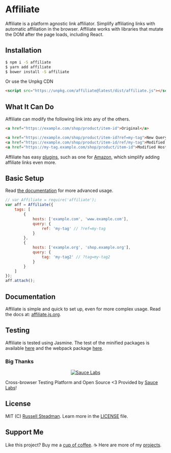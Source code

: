 # Affiliate
Affiliate is a platform agnostic link affiliator. Simplify affiliating links with automatic affiliation in the browser. Affiliate works with libraries that mutate the DOM after the page loads, including React.

## Installation

```bash
$ npm i -S affiliate
$ yarn add affiliate
$ bower install -S affiliate
```

Or use the Unpkg CDN
```html
<script src="https://unpkg.com/affiliate@latest/dist/affiliate.js"></script>
```

## What It Can Do

Affiliate can modify the following link into any of the others.
```html
<a href="https://example.com/shop/product/item-id">Original</a>
```

```html
<a href="https://example.com/shop/product/item-id?ref=my-tag">New Query Tags</a>
<a href="https://example.com/shop/product/item-id/ref/my-tag">Modified URL Path</a>
<a href="https://my-tag.example.com/shop/product/item-id">Modified Host Name</a>
```

Affiliate has easy [plugins](https://affiliate.js.org/plugins), such as one for [Amazon](https://affiliate.js.org/plugins/amazon), which simplify adding affiliate links even more.

## Basic Setup

Read [the documentation](https://affiliate.js.org/) for more advanced usage.

```js
// var Affiliate = require('affiliate');
var aff = Affiliate({
    tags: [
        {
            hosts: ['example.com', 'www.example.com'],
            query: {
                ref: 'my-tag' // ?ref=my-tag
            }
        },
        {
            hosts: ['example.org', 'shop.example.org'],
            query: {
                tag: 'my-tag2' // ?tag=my-tag2
            }
        }
    ]
});
aff.attach();
```

## Documentation

Affiliate is simple and quick to set up, even for more complex usage. Read the docs at: [affiliate.js.org](https://affiliate.js.org/).

## Testing

Affiliate is tested using Jasmine. The test of the minified packages is available [here](/test/index.html) and the webpack package [here](/test/webpack.html).

### Big Thanks

<div style="text-align:center; width: 100%;">
    <a href="https://saucelabs.com/">
        <img src="https://affiliate.js.org/test/sauce/saucelabs.png" alt="Sauce Labs"/>
    </a>
</div>

Cross-browser Testing Platform and Open Source <3 Provided by [Sauce Labs](https://saucelabs.com/)!

## License

MIT (C) [Russell Steadman](https://teamtofu.github.io/contact). Learn more in the [LICENSE](https://github.com/teamtofu/affiliate/blob/master/LICENSE) file.

## Support Me

Like this project? Buy me a [cup of coffee](https://www.paypal.me/RussellSteadman/3). &#x2615; Here are more of my [projects](https://teamtofu.github.io/).